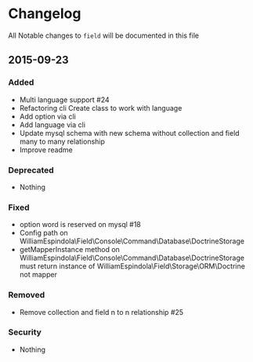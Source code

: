# Changelog

All Notable changes to `field` will be documented in this file

## 2015-09-23

### Added
- Multi language support #24
- Refactoring cli Create class to work with language
- Add option via cli
- Add language via cli
- Update mysql schema with new schema without collection and field many to many relationship
- Improve readme

### Deprecated
- Nothing

### Fixed
- option word is reserved on mysql #18
- Config path on WilliamEspindola\Field\Console\Command\Database\DoctrineStorage
- getMapperInstance method on WilliamEspindola\Field\Console\Command\Database\DoctrineStorage must return instance of WilliamEspindola\Field\Storage\ORM\Doctrine not mapper


### Removed
- Remove collection and field n to n relationship #25

### Security
- Nothing